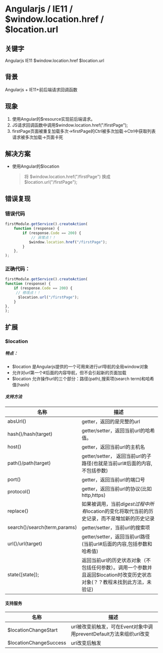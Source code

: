 # Angularjs / IE11 / $window.location.href / $location.url


## 关键字

Angularjs IE11 $window.location.href $location.url
    
## 背景

Angularjs + IE11+前后端请求回调函数
    
## 现象

1. 使用Angular的$resource实现前后端请求。
2. JS请求回调函数中调用$window.location.href("/firstPage");
3. firstPage页面被重复加载多次->firstPage的Ctrl被多次加载->Ctrl中获取列表请求被多次加载->页面卡死
    
## 解决方案
 
- 使用Angular的$location 
  >将 $window.location.href("/firstPage") 换成 $location.url("/firstPage");
    
## 错误复现
    
### 错误代码
    
```javascript
firstModule.getService().createAction(
    function (response) {
        if (response.Code == 200) {
            // 异常点！！
           $window.location.href("/firstPage"); 
        }
    },
);
```    
### 正确代码：
```javascript
firstModule.getService().createAction(
function (response) {
    if (response.Code == 200) {
     // 修改点！！
      $location.url("/firstPage");
    } 
},
);
``` 

## 扩展

### $location
##### 特点：
- $location 是Angularjs提供的一个可用来进行url导航的全局window对象
- 允许对url第一个#后面的内容导航，但不会引起新的页面加载
- $location 允许操作url的三个部分：路径(path),搜索项(search term)和哈希值(hash)

##### 支持方法

| 名称 | 描述 |
| ------ | ------ |
| absUrl() |getter，返回的是完整的url |
|hash()/hash(target)|getter/setter，返回当前url的哈希值。|
| host()| getter，返回当前url的主机名|
| path()/path(target) | getter/setter， 返回当前url的子路径(也就是当前url#后面的内容,不包括参数) |
| port() | getter，返回当前url的端口号 |
| protocol() | getter，返回当前url的协议(比如http,https)|
|replace()|如果被调用，当前$digest过程中所有$location的变化将取代当前的历史记录，而不是增加新的历史记录|
| search()/search(term,params) |getter/setter，当前url的搜索项|
| url()/url(target) |getter/setter，返回当前url路径(当前url#后面的内容,包括参数和哈希值)|
|state([state]);|返回当前url的历史状态对象（不包括任何参数）。调用一个参数并且返回$location时改变历史状态对象(？？教程未找到此方法，未验证)|

#### 支持服务
| 名称 | 描述 |
| ------ | ------ |
| $locationChangeStart | url被改变前触发，可在Event对象中调用preventDefault方法来组织url改变 |
|$locationChangeSuccess|url改变后触发|

